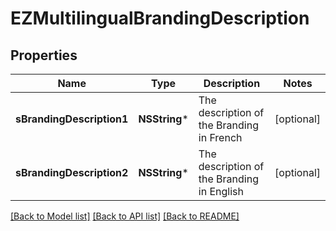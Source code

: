 # EZMultilingualBrandingDescription

## Properties
Name | Type | Description | Notes
------------ | ------------- | ------------- | -------------
**sBrandingDescription1** | **NSString*** | The description of the Branding in French | [optional] 
**sBrandingDescription2** | **NSString*** | The description of the Branding in English | [optional] 

[[Back to Model list]](../README.md#documentation-for-models) [[Back to API list]](../README.md#documentation-for-api-endpoints) [[Back to README]](../README.md)


